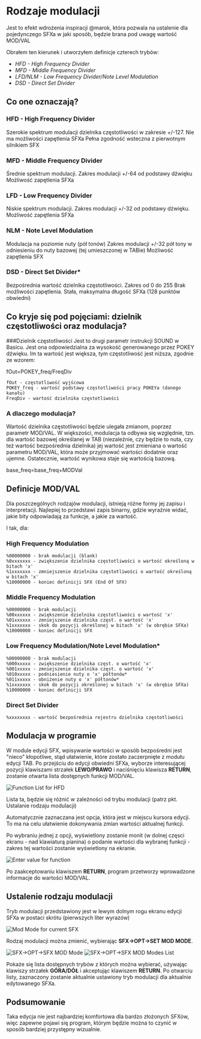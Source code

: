 # Rodzaje modulacji

Jest to efekt wdrożenia inspiracji @marok, która pozwala na ustalenie dla pojedynczego SFXa w jaki sposób, będzie brana pod uwagę wartość MOD/VAL

Obrałem ten kierunek i utworzyłem definicje czterech trybów:

- *HFD - High Frequency Divider*
- *MFD - Middle Frequency Divider*
- *LFD/NLM - Low Frequency Divider/Note Level Modulation*
- *DSD - Direct Set Divider*

## Co one oznaczają?

### HFD - High Frequency Divider
Szerokie spektrum modulacji dzielnika częstotliwości w zakresie +/-127.
Nie ma możliwości zapętlenia SFXa
Pełna zgodność wsteczna z pierwotnym silnikiem SFX

### MFD - Middle Frequency Divider
Średnie spektrum modulacji.
Zakres modulacji +/-64 od podstawy dźwięku
Możliwość zapętlenia SFXa

### LFD - Low Frequency Divider
Niskie spektrum modulacji.
Zakres modulacji +/-32 od podstawy dźwięku.
Możliwość zapętlenia SFXa

### NLM - Note Level Modulation
Modulacja na poziomie nuty (pół tonów)
Zakres modulacji +/-32 pół tony w odniesieniu do nuty bazowej (tej umieszczonej w TABie)
Możliwość zapętlenia SFX

### DSD - Direct Set Divider*
Bezpośrednia wartość dzielnika częstotliwości.
Zakres od 0 do 255
Brak możliwości zapętlenia.
Stała, maksymalna długość SFXa (128 punktów obwiedni)

## Co kryje się pod pojęciami: dzielnik częstotliwości oraz modulacja?
###Dzielnik częstotliwości
Jest to drugi parametr instrukcji SOUND w Basicu. Jest ona odpowiedzialna za wysokość generowanego przez POKEY dźwięku. Im ta wartość jest większa, tym częstotliwość jest niższa, zgodnie ze wzorem:

fOut=POKEY_freq/FreqDiv

~~~
fOut - częstotliwość wyjścowa
POKEY_freq - wartość podstawy częstotliwości pracy POKEYa (danego kanału)
FreqDiv - wartość dzielnika częstotliwości
~~~

### A dlaczego modulacja?
Wartość dzielnika częstotliwości będzie ulegała zmianom, poprzez parametr MOD/VAL. W większości, modulacja ta odbywa się względnie, tzn. dla wartość bazowej określanej w TAB (niezależnie, czy będzie to nuta, czy też wartość bezpośrednia dzielnika) jej wartość jest zmieniana o wartość parametru MOD/VAL, która może przyjmować wartości dodatnie oraz ujemne. Ostatecznie, wartość wynikowa staje się wartością bazową.

base_freq=base_freq+MODVal

## Definicje MOD/VAL
Dla poszczególnych rodzajów modulacji, istnieją różne formy jej zapisu i interpretacji. Najlepiej to przedstawi zapis binarny, gdzie wyraźnie widać, jakie bity odpowiadają za funkcje, a jakie za wartość.

I tak, dla:

### High Frequency Modulation

~~~
%00000000 - brak modulacji (blank)
%0xxxxxxx - zwiększenie dzielnika częstotliwości o wartość określoną w bitach 'x'
%1xxxxxxx - zmniejszenie dzielnika częstotliwości o wartość określoną w bitach 'x'
%10000000 - koniec definicji SFX (End Of SFX)
~~~

### Middle Frequency Modulation

~~~
%00000000 - brak modulacji
%00xxxxxx - zwiększenie dzielnika częstotliwości o wartość 'x'
%01xxxxxx - zmniejszenie dzielnika częst. o wartość 'x'
%1xxxxxxx - skok do pozycji określonej w bitach 'x' (w obrębie SFXa)
%10000000 - koniec definicji SFX
~~~

### Low Frequency Modulation/Note Level Modulation*

~~~
%00000000 - brak modulacji
%000xxxxx - zwiększenie dzielnika częst. o wartość 'x'
%001xxxxx - zmniejszenie dzielnika częst. o wartość 'x'
%010xxxxx - podniesienie nuty o 'x' półtonów*
%011xxxxx - obniżenie nuty o 'x' półtonów*
%1xxxxxxx - skok do pozycji określonej w bitach 'x' (w obrębie SFXa)
%10000000 - koniec definicji SFX
~~~

### Direct Set Divider

~~~
%xxxxxxxx - wartość bezpośrednia rejestru dzielnika częstotliwości
~~~

## Modulacja w programie

W module edycji SFX, wpisywanie wartości w sposób bezpośredni jest "nieco" kłopotliwe, stąd ułatwienie, które zostało zaczerpnięte z modułu edycji TAB.
Po przejściu do edycji obwiedni SFXa, wyborze interesującej pozycji klawiszami strzałek __LEWO/PRAWO__ i naciśnięciu klawisza __RETURN__, zostanie otwarta lista dostępnych funkcji MOD/VAL.

![Function List for HFD](./imgs/SFX-Edit_mode-Function_List_for_HFD.png)

Lista ta, będzie się różnić w zależności od trybu modulacji (patrz pkt. Ustalanie rodzaju modulacji)

Automatycznie zaznaczana jest opcja, która jest w miejscu kursora edycji. To ma na celu ułatwienie dokonywania zmian wartości aktualnej funkcji.

Po wybraniu jednej z opcji, wyświetlony zostanie monit (w dolnej częsci ekranu - nad klawiaturą pianina) o podanie wartości dla wybranej funkcji - zakres tej wartości zostanie wyświetlony na ekranie.

![Enter value for function](./imgs/SFX-Edit_mode-Enter_value_for_function.png)

Po zaakceptowaniu klawiszem __RETURN__, program przetworzy wprowadzone informacje do wartości MOD/VAL.

## Ustalenie rodzaju modulacji

Tryb modulacji przedstawiony jest w lewym dolnym rogu ekranu edycji SFXa w postaci skrótu (pierwszych liter wyrazów)

![Mod Mode for current SFX](./imgs/SFX-Edit_mode-Mod_Mode_for_current_SFX.png)

Rodzaj modulacji można zmienić, wybierając __SFX->OPT->SET MOD MODE__.

![SFX->OPT->SFX MOD Mode](./imgs/SFX-OPT-SFX_MOD_Mode.png) ![SFX->OPT->SFX MOD Modes List](./imgs/SFX-OPT-SFX_MOD_Mode_List.png)

Pokaże się lista dostępnych trybów z których można wybierać, używając klawiszy strzałek __GÓRA/DÓŁ__ i akceptując klawiszem __RETURN__. Po otwarciu listy, zaznaczony zostanie aktualnie ustawiony tryb modulacji dla aktualnie edytowanego SFXa.

## Podsumowanie

Taka edycja nie jest najbardziej komfortowa dla bardzo złożonych SFXów, więc zapewne pojawi się program, którym będzie można to czynić w sposób bardziej przystępny wizualnie.
